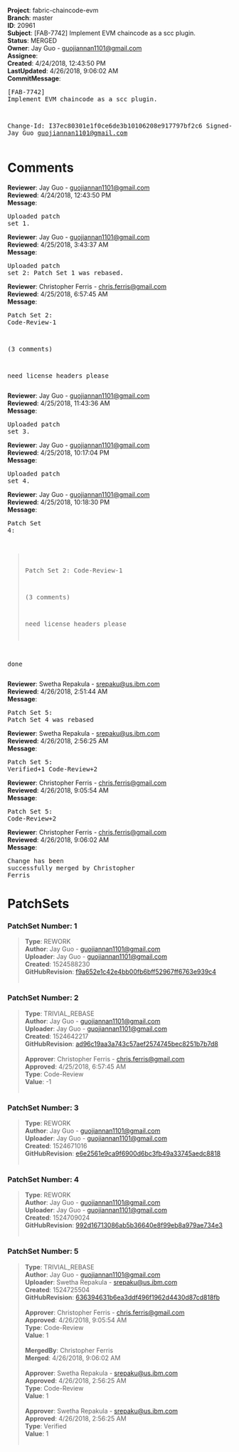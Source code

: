 <strong>Project</strong>: fabric-chaincode-evm<br><strong>Branch</strong>: master<br><strong>ID</strong>: 20961<br><strong>Subject</strong>: [FAB-7742] Implement EVM chaincode as a scc plugin.<br><strong>Status</strong>: MERGED<br><strong>Owner</strong>: Jay Guo - guojiannan1101@gmail.com<br><strong>Assignee</strong>:<br><strong>Created</strong>: 4/24/2018, 12:43:50 PM<br><strong>LastUpdated</strong>: 4/26/2018, 9:06:02 AM<br><strong>CommitMessage</strong>:<br><pre>[FAB-7742] Implement EVM chaincode as a scc plugin.

Change-Id: I37ec80301e1f0ce6de3b10106208e917797bf2c6
Signed-off-by: Jay Guo <guojiannan1101@gmail.com>
</pre><h1>Comments</h1><strong>Reviewer</strong>: Jay Guo - guojiannan1101@gmail.com<br><strong>Reviewed</strong>: 4/24/2018, 12:43:50 PM<br><strong>Message</strong>: <pre>Uploaded patch set 1.</pre><strong>Reviewer</strong>: Jay Guo - guojiannan1101@gmail.com<br><strong>Reviewed</strong>: 4/25/2018, 3:43:37 AM<br><strong>Message</strong>: <pre>Uploaded patch set 2: Patch Set 1 was rebased.</pre><strong>Reviewer</strong>: Christopher Ferris - chris.ferris@gmail.com<br><strong>Reviewed</strong>: 4/25/2018, 6:57:45 AM<br><strong>Message</strong>: <pre>Patch Set 2: Code-Review-1

(3 comments)

need license headers please</pre><strong>Reviewer</strong>: Jay Guo - guojiannan1101@gmail.com<br><strong>Reviewed</strong>: 4/25/2018, 11:43:36 AM<br><strong>Message</strong>: <pre>Uploaded patch set 3.</pre><strong>Reviewer</strong>: Jay Guo - guojiannan1101@gmail.com<br><strong>Reviewed</strong>: 4/25/2018, 10:17:04 PM<br><strong>Message</strong>: <pre>Uploaded patch set 4.</pre><strong>Reviewer</strong>: Jay Guo - guojiannan1101@gmail.com<br><strong>Reviewed</strong>: 4/25/2018, 10:18:30 PM<br><strong>Message</strong>: <pre>Patch Set 4:

> Patch Set 2: Code-Review-1
> 
> (3 comments)
> 
> need license headers please

done</pre><strong>Reviewer</strong>: Swetha Repakula - srepaku@us.ibm.com<br><strong>Reviewed</strong>: 4/26/2018, 2:51:44 AM<br><strong>Message</strong>: <pre>Patch Set 5: Patch Set 4 was rebased</pre><strong>Reviewer</strong>: Swetha Repakula - srepaku@us.ibm.com<br><strong>Reviewed</strong>: 4/26/2018, 2:56:25 AM<br><strong>Message</strong>: <pre>Patch Set 5: Verified+1 Code-Review+2</pre><strong>Reviewer</strong>: Christopher Ferris - chris.ferris@gmail.com<br><strong>Reviewed</strong>: 4/26/2018, 9:05:54 AM<br><strong>Message</strong>: <pre>Patch Set 5: Code-Review+2</pre><strong>Reviewer</strong>: Christopher Ferris - chris.ferris@gmail.com<br><strong>Reviewed</strong>: 4/26/2018, 9:06:02 AM<br><strong>Message</strong>: <pre>Change has been successfully merged by Christopher Ferris</pre><h1>PatchSets</h1><h3>PatchSet Number: 1</h3><blockquote><strong>Type</strong>: REWORK<br><strong>Author</strong>: Jay Guo - guojiannan1101@gmail.com<br><strong>Uploader</strong>: Jay Guo - guojiannan1101@gmail.com<br><strong>Created</strong>: 1524588230<br><strong>GitHubRevision</strong>: [f9a652e1c42e4bb00fb6bff52967ff6763e939c4](https://github.com/hyperledger/fabric-chaincode-evm/commit/f9a652e1c42e4bb00fb6bff52967ff6763e939c4)<br><br></blockquote><h3>PatchSet Number: 2</h3><blockquote><strong>Type</strong>: TRIVIAL_REBASE<br><strong>Author</strong>: Jay Guo - guojiannan1101@gmail.com<br><strong>Uploader</strong>: Jay Guo - guojiannan1101@gmail.com<br><strong>Created</strong>: 1524642217<br><strong>GitHubRevision</strong>: [ad96c19aa3a743c57aef2574745bec8251b7b7d8](https://github.com/hyperledger/fabric-chaincode-evm/commit/ad96c19aa3a743c57aef2574745bec8251b7b7d8)<br><br><strong>Approver</strong>: Christopher Ferris - chris.ferris@gmail.com<br><strong>Approved</strong>: 4/25/2018, 6:57:45 AM<br><strong>Type</strong>: Code-Review<br><strong>Value</strong>: -1<br><br></blockquote><h3>PatchSet Number: 3</h3><blockquote><strong>Type</strong>: REWORK<br><strong>Author</strong>: Jay Guo - guojiannan1101@gmail.com<br><strong>Uploader</strong>: Jay Guo - guojiannan1101@gmail.com<br><strong>Created</strong>: 1524671016<br><strong>GitHubRevision</strong>: [e6e2561e9ca9f6900d6bc3fb49a33745aedc8818](https://github.com/hyperledger/fabric-chaincode-evm/commit/e6e2561e9ca9f6900d6bc3fb49a33745aedc8818)<br><br></blockquote><h3>PatchSet Number: 4</h3><blockquote><strong>Type</strong>: REWORK<br><strong>Author</strong>: Jay Guo - guojiannan1101@gmail.com<br><strong>Uploader</strong>: Jay Guo - guojiannan1101@gmail.com<br><strong>Created</strong>: 1524709024<br><strong>GitHubRevision</strong>: [992d16713086ab5b36640e8f99eb8a979ae734e3](https://github.com/hyperledger/fabric-chaincode-evm/commit/992d16713086ab5b36640e8f99eb8a979ae734e3)<br><br></blockquote><h3>PatchSet Number: 5</h3><blockquote><strong>Type</strong>: TRIVIAL_REBASE<br><strong>Author</strong>: Jay Guo - guojiannan1101@gmail.com<br><strong>Uploader</strong>: Swetha Repakula - srepaku@us.ibm.com<br><strong>Created</strong>: 1524725504<br><strong>GitHubRevision</strong>: [636394631b6ea3ddf496f1962d4430d87cd818fb](https://github.com/hyperledger/fabric-chaincode-evm/commit/636394631b6ea3ddf496f1962d4430d87cd818fb)<br><br><strong>Approver</strong>: Christopher Ferris - chris.ferris@gmail.com<br><strong>Approved</strong>: 4/26/2018, 9:05:54 AM<br><strong>Type</strong>: Code-Review<br><strong>Value</strong>: 1<br><br><strong>MergedBy</strong>: Christopher Ferris<br><strong>Merged</strong>: 4/26/2018, 9:06:02 AM<br><br><strong>Approver</strong>: Swetha Repakula - srepaku@us.ibm.com<br><strong>Approved</strong>: 4/26/2018, 2:56:25 AM<br><strong>Type</strong>: Code-Review<br><strong>Value</strong>: 1<br><br><strong>Approver</strong>: Swetha Repakula - srepaku@us.ibm.com<br><strong>Approved</strong>: 4/26/2018, 2:56:25 AM<br><strong>Type</strong>: Verified<br><strong>Value</strong>: 1<br><br></blockquote>